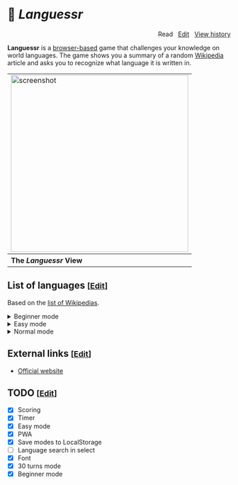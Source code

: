 # 📖 *Languessr*

<p align="right">
  Read&nbsp;&nbsp;
  <a href="https://github.com/xiupos/languessr/edit/main/README.md">Edit</a>&nbsp;&nbsp;
  <a href="https://github.com/xiupos/languessr/commits/main/README.md">View history</a>
</p>

**Languessr** is a [browser-based](https://en.wikipedia.org/wiki/Browser_game) game that challenges your knowledge on world languages. The game shows you a summary of a random [Wikipedia](https://en.wikipedia.org/wiki/Wikipedia) article and asks you to recognize what language it is written in.

<div align="right">
  <table>
    <tbody>
      <tr>
        <td>
          <img width="400" src="https://github.com/xiupos/languessr/assets/26175482/b6619851-5849-4a68-a53d-aaeb40e3efba" alt="screenshot">
        </td>
      </tr>
      <tr>
        <th align="left">The <i>Languessr</i> View</th>
      </tr>
    </tbody>
  </table>
</div>

## List of languages <small>[<a href="https://github.com/xiupos/languessr/edit/main/README.md">Edit</a>]</small>

Based on the [list of Wikipedias](https://meta.wikimedia.org/wiki/List_of_Wikipedias).

<details>
<summary>Beginner mode</summary>

| Code | Name (en) | Name (local) |
| --- | --- | --- |
| [ar](https://ar.wikipedia.org/wiki/العربية) | Arabic | العربية |
| [bn](https://bn.wikipedia.org/wiki/বাংলা) | Bangla | বাংলা |
| [ca](https://ca.wikipedia.org/wiki/català) | Catalan | català |
| [cs](https://cs.wikipedia.org/wiki/čeština) | Czech | čeština |
| [de](https://de.wikipedia.org/wiki/Deutsch) | German | Deutsch |
| [el](https://el.wikipedia.org/wiki/Ελληνικά) | Greek | Ελληνικά |
| [en](https://en.wikipedia.org/wiki/English) | English | English |
| [es](https://es.wikipedia.org/wiki/español) | Spanish | español |
| [fa](https://fa.wikipedia.org/wiki/فارسی) | Persian | فارسی |
| [fi](https://fi.wikipedia.org/wiki/suomi) | Finnish | suomi |
| [fr](https://fr.wikipedia.org/wiki/français) | French | français |
| [he](https://he.wikipedia.org/wiki/עברית) | Hebrew | עברית |
| [hi](https://hi.wikipedia.org/wiki/हिन्दी) | Hindi | हिन्दी |
| [hu](https://hu.wikipedia.org/wiki/magyar) | Hungarian | magyar |
| [id](https://id.wikipedia.org/wiki/Bahasa_Indonesia) | Indonesian | Bahasa Indonesia |
| [it](https://it.wikipedia.org/wiki/italiano) | Italian | italiano |
| [ja](https://ja.wikipedia.org/wiki/日本語) | Japanese | 日本語 |
| [ko](https://ko.wikipedia.org/wiki/한국어) | Korean | 한국어 |
| [nl](https://nl.wikipedia.org/wiki/Nederlands) | Dutch | Nederlands |
| [no](https://no.wikipedia.org/wiki/norsk) | Norwegian | norsk |
| [pl](https://pl.wikipedia.org/wiki/polski) | Polish | polski |
| [pt](https://pt.wikipedia.org/wiki/português) | Portuguese | português |
| [ru](https://ru.wikipedia.org/wiki/русский) | Russian | русский |
| [simple](https://simple.wikipedia.org/wiki/Simple_English) | Simple English | Simple English |
| [sv](https://sv.wikipedia.org/wiki/svenska) | Swedish | svenska |
| [th](https://th.wikipedia.org/wiki/ไทย) | Thai | ไทย |
| [tr](https://tr.wikipedia.org/wiki/Türkçe) | Turkish | Türkçe |
| [uk](https://uk.wikipedia.org/wiki/українська) | Ukrainian | українська |
| [vi](https://vi.wikipedia.org/wiki/Tiếng_Việt) | Vietnamese | Tiếng Việt |
| [zh](https://zh.wikipedia.org/wiki/中文) | Chinese | 中文 |
</details>

<details>
<summary>Easy mode</summary>

| Code | Name (en) | Name (local) |
| --- | --- | --- |
| [af](https://af.wikipedia.org/wiki/Afrikaans) | Afrikaans | Afrikaans |
| [als](https://als.wikipedia.org/wiki/Alemannisch) | Alemannic | Alemannisch |
| [ar](https://ar.wikipedia.org/wiki/العربية) | Arabic | العربية |
| [arz](https://arz.wikipedia.org/wiki/مصرى) | Egyptian Arabic | مصرى |
| [as](https://as.wikipedia.org/wiki/অসমীয়া) | Assamese | অসমীয়া |
| [ast](https://ast.wikipedia.org/wiki/asturianu) | Asturian | asturianu |
| [az](https://az.wikipedia.org/wiki/azərbaycanca) | Azerbaijani | azərbaycanca |
| [azb](https://azb.wikipedia.org/wiki/تۆرکجه) | South Azerbaijani | تۆرکجه |
| [ba](https://ba.wikipedia.org/wiki/башҡортса) | Bashkir | башҡортса |
| [be](https://be.wikipedia.org/wiki/беларуская) | Belarusian | беларуская |
| [be-tarask](https://be-tarask.wikipedia.org/wiki/беларуская_(тарашкевіца)) | Belarusian (Taraškievica orthography) | беларуская (тарашкевіца) |
| [bg](https://bg.wikipedia.org/wiki/български) | Bulgarian | български |
| [bn](https://bn.wikipedia.org/wiki/বাংলা) | Bangla | বাংলা |
| [br](https://br.wikipedia.org/wiki/brezhoneg) | Breton | brezhoneg |
| [bs](https://bs.wikipedia.org/wiki/bosanski) | Bosnian | bosanski |
| [ca](https://ca.wikipedia.org/wiki/català) | Catalan | català |
| [ceb](https://ceb.wikipedia.org/wiki/Cebuano) | Cebuano | Cebuano |
| [ckb](https://ckb.wikipedia.org/wiki/کوردی) | Central Kurdish | کوردی |
| [cs](https://cs.wikipedia.org/wiki/čeština) | Czech | čeština |
| [cy](https://cy.wikipedia.org/wiki/Cymraeg) | Welsh | Cymraeg |
| [da](https://da.wikipedia.org/wiki/dansk) | Danish | dansk |
| [de](https://de.wikipedia.org/wiki/Deutsch) | German | Deutsch |
| [el](https://el.wikipedia.org/wiki/Ελληνικά) | Greek | Ελληνικά |
| [en](https://en.wikipedia.org/wiki/English) | English | English |
| [eo](https://eo.wikipedia.org/wiki/Esperanto) | Esperanto | Esperanto |
| [es](https://es.wikipedia.org/wiki/español) | Spanish | español |
| [et](https://et.wikipedia.org/wiki/eesti) | Estonian | eesti |
| [eu](https://eu.wikipedia.org/wiki/euskara) | Basque | euskara |
| [fa](https://fa.wikipedia.org/wiki/فارسی) | Persian | فارسی |
| [fi](https://fi.wikipedia.org/wiki/suomi) | Finnish | suomi |
| [fr](https://fr.wikipedia.org/wiki/français) | French | français |
| [fy](https://fy.wikipedia.org/wiki/Frysk) | Western Frisian | Frysk |
| [ga](https://ga.wikipedia.org/wiki/Gaeilge) | Irish | Gaeilge |
| [gl](https://gl.wikipedia.org/wiki/galego) | Galician | galego |
| [ha](https://ha.wikipedia.org/wiki/Hausa) | Hausa | Hausa |
| [he](https://he.wikipedia.org/wiki/עברית) | Hebrew | עברית |
| [hi](https://hi.wikipedia.org/wiki/हिन्दी) | Hindi | हिन्दी |
| [hr](https://hr.wikipedia.org/wiki/hrvatski) | Croatian | hrvatski |
| [hu](https://hu.wikipedia.org/wiki/magyar) | Hungarian | magyar |
| [hy](https://hy.wikipedia.org/wiki/հայերեն) | Armenian | հայերեն |
| [id](https://id.wikipedia.org/wiki/Bahasa_Indonesia) | Indonesian | Bahasa Indonesia |
| [is](https://is.wikipedia.org/wiki/íslenska) | Icelandic | íslenska |
| [it](https://it.wikipedia.org/wiki/italiano) | Italian | italiano |
| [ja](https://ja.wikipedia.org/wiki/日本語) | Japanese | 日本語 |
| [jv](https://jv.wikipedia.org/wiki/Jawa) | Javanese | Jawa |
| [ka](https://ka.wikipedia.org/wiki/ქართული) | Georgian | ქართული |
| [kk](https://kk.wikipedia.org/wiki/қазақша) | Kazakh | қазақша |
| [kn](https://kn.wikipedia.org/wiki/ಕನ್ನಡ) | Kannada | ಕನ್ನಡ |
| [ko](https://ko.wikipedia.org/wiki/한국어) | Korean | 한국어 |
| [ku](https://ku.wikipedia.org/wiki/kurdî) | Kurdish | kurdî |
| [ky](https://ky.wikipedia.org/wiki/кыргызча) | Kyrgyz | кыргызча |
| [la](https://la.wikipedia.org/wiki/Latina) | Latin | Latina |
| [lb](https://lb.wikipedia.org/wiki/Lëtzebuergesch) | Luxembourgish | Lëtzebuergesch |
| [lt](https://lt.wikipedia.org/wiki/lietuvių) | Lithuanian | lietuvių |
| [lv](https://lv.wikipedia.org/wiki/latviešu) | Latvian | latviešu |
| [min](https://min.wikipedia.org/wiki/Minangkabau) | Minangkabau | Minangkabau |
| [mk](https://mk.wikipedia.org/wiki/македонски) | Macedonian | македонски |
| [ml](https://ml.wikipedia.org/wiki/മലയാളം) | Malayalam | മലയാളം |
| [mn](https://mn.wikipedia.org/wiki/монгол) | Mongolian | монгол |
| [mr](https://mr.wikipedia.org/wiki/मराठी) | Marathi | मराठी |
| [ms](https://ms.wikipedia.org/wiki/Bahasa_Melayu) | Malay | Bahasa Melayu |
| [my](https://my.wikipedia.org/wiki/မြန်မာဘာသာ) | Burmese | မြန်မာဘာသာ |
| [ne](https://ne.wikipedia.org/wiki/नेपाली) | Nepali | नेपाली |
| [nl](https://nl.wikipedia.org/wiki/Nederlands) | Dutch | Nederlands |
| [nn](https://nn.wikipedia.org/wiki/norsk_nynorsk) | Norwegian Nynorsk | norsk nynorsk |
| [no](https://no.wikipedia.org/wiki/norsk) | Norwegian | norsk |
| [oc](https://oc.wikipedia.org/wiki/occitan) | Occitan | occitan |
| [pa](https://pa.wikipedia.org/wiki/ਪੰਜਾਬੀ) | Punjabi | ਪੰਜਾਬੀ |
| [pl](https://pl.wikipedia.org/wiki/polski) | Polish | polski |
| [pt](https://pt.wikipedia.org/wiki/português) | Portuguese | português |
| [ro](https://ro.wikipedia.org/wiki/română) | Romanian | română |
| [ru](https://ru.wikipedia.org/wiki/русский) | Russian | русский |
| [sa](https://sa.wikipedia.org/wiki/संस्कृतम्) | Sanskrit | संस्कृतम् |
| [sco](https://sco.wikipedia.org/wiki/Scots) | Scots | Scots |
| [sh](https://sh.wikipedia.org/wiki/srpskohrvatski) | Serbo-Croatian | srpskohrvatski / српскохрватски |
| [si](https://si.wikipedia.org/wiki/සිංහල) | Sinhala | සිංහල |
| [simple](https://simple.wikipedia.org/wiki/Simple_English) | Simple English | Simple English |
| [sk](https://sk.wikipedia.org/wiki/slovenčina) | Slovak | slovenčina |
| [sl](https://sl.wikipedia.org/wiki/slovenščina) | Slovenian | slovenščina |
| [so](https://so.wikipedia.org/wiki/Soomaaliga) | Somali | Soomaaliga |
| [sq](https://sq.wikipedia.org/wiki/shqip) | Albanian | shqip |
| [sr](https://sr.wikipedia.org/wiki/српски) | Serbian | српски / srpski |
| [sv](https://sv.wikipedia.org/wiki/svenska) | Swedish | svenska |
| [sw](https://sw.wikipedia.org/wiki/Kiswahili) | Swahili | Kiswahili |
| [ta](https://ta.wikipedia.org/wiki/தமிழ்) | Tamil | தமிழ் |
| [te](https://te.wikipedia.org/wiki/తెలుగు) | Telugu | తెలుగు |
| [tg](https://tg.wikipedia.org/wiki/тоҷикӣ) | Tajik | тоҷикӣ |
| [th](https://th.wikipedia.org/wiki/ไทย) | Thai | ไทย |
| [tl](https://tl.wikipedia.org/wiki/Tagalog) | Tagalog | Tagalog |
| [tr](https://tr.wikipedia.org/wiki/Türkçe) | Turkish | Türkçe |
| [tt](https://tt.wikipedia.org/wiki/татарча) | Tatar | татарча / tatarça |
| [uk](https://uk.wikipedia.org/wiki/українська) | Ukrainian | українська |
| [ur](https://ur.wikipedia.org/wiki/اردو) | Urdu | اردو |
| [uz](https://uz.wikipedia.org/wiki/oʻzbekcha) | Uzbek | oʻzbekcha / ўзбекча |
| [vi](https://vi.wikipedia.org/wiki/Tiếng_Việt) | Vietnamese | Tiếng Việt |
| [war](https://war.wikipedia.org/wiki/Winaray) | Waray | Winaray |
| [yo](https://yo.wikipedia.org/wiki/Yorùbá) | Yoruba | Yorùbá |
| [zh](https://zh.wikipedia.org/wiki/中文) | Chinese | 中文 |
| [zh-min-nan](https://zh-min-nan.wikipedia.org/wiki/Bân-lâm-gú) | Min Nan Chinese | Bân-lâm-gú |
| [zh-yue](https://zh-yue.wikipedia.org/wiki/粵語) | Cantonese | 粵語 |
</details>

<details>
<summary>Normal mode</summary>

| Code | Name (en) | Name (local) |
| --- | --- | --- |
| [ab](https://ab.wikipedia.org/wiki/аԥсшәа) | Abkhazian | аԥсшәа |
| [ace](https://ace.wikipedia.org/wiki/Acèh) | Achinese | Acèh |
| [ady](https://ady.wikipedia.org/wiki/адыгабзэ) | Adyghe | адыгабзэ |
| [af](https://af.wikipedia.org/wiki/Afrikaans) | Afrikaans | Afrikaans |
| [als](https://als.wikipedia.org/wiki/Alemannisch) | Alemannic | Alemannisch |
| [alt](https://alt.wikipedia.org/wiki/алтай_тил) | Southern Altai | алтай тил |
| [am](https://am.wikipedia.org/wiki/አማርኛ) | Amharic | አማርኛ |
| [ami](https://ami.wikipedia.org/wiki/Pangcah) | Amis | Pangcah |
| [an](https://an.wikipedia.org/wiki/aragonés) | Aragonese | aragonés |
| [ang](https://ang.wikipedia.org/wiki/Ænglisc) | Old English | Ænglisc |
| [anp](https://anp.wikipedia.org/wiki/अंगिका) | Angika | अंगिका |
| [ar](https://ar.wikipedia.org/wiki/العربية) | Arabic | العربية |
| [arc](https://arc.wikipedia.org/wiki/ܐܪܡܝܐ) | Aramaic | ܐܪܡܝܐ |
| [ary](https://ary.wikipedia.org/wiki/الدارجة) | Moroccan Arabic | الدارجة |
| [arz](https://arz.wikipedia.org/wiki/مصرى) | Egyptian Arabic | مصرى |
| [as](https://as.wikipedia.org/wiki/অসমীয়া) | Assamese | অসমীয়া |
| [ast](https://ast.wikipedia.org/wiki/asturianu) | Asturian | asturianu |
| [atj](https://atj.wikipedia.org/wiki/Atikamekw) | Atikamekw | Atikamekw |
| [av](https://av.wikipedia.org/wiki/авар) | Avaric | авар |
| [avk](https://avk.wikipedia.org/wiki/Kotava) | Kotava | Kotava |
| [awa](https://awa.wikipedia.org/wiki/अवधी) | Awadhi | अवधी |
| [ay](https://ay.wikipedia.org/wiki/Aymar_aru) | Aymara | Aymar aru |
| [az](https://az.wikipedia.org/wiki/azərbaycanca) | Azerbaijani | azərbaycanca |
| [azb](https://azb.wikipedia.org/wiki/تۆرکجه) | South Azerbaijani | تۆرکجه |
| [ba](https://ba.wikipedia.org/wiki/башҡортса) | Bashkir | башҡортса |
| [ban](https://ban.wikipedia.org/wiki/Basa_Bali) | Balinese | Basa Bali |
| [bar](https://bar.wikipedia.org/wiki/Boarisch) | Bavarian | Boarisch |
| [bat-smg](https://bat-smg.wikipedia.org/wiki/žemaitėška) | Samogitian | žemaitėška |
| [bbc](https://bbc.wikipedia.org/wiki/Batak_Toba) | Batak Toba | Batak Toba |
| [bcl](https://bcl.wikipedia.org/wiki/Bikol_Central) | Central Bikol | Bikol Central |
| [be](https://be.wikipedia.org/wiki/беларуская) | Belarusian | беларуская |
| [be-tarask](https://be-tarask.wikipedia.org/wiki/беларуская_(тарашкевіца)) | Belarusian (Taraškievica orthography) | беларуская (тарашкевіца) |
| [bg](https://bg.wikipedia.org/wiki/български) | Bulgarian | български |
| [bh](https://bh.wikipedia.org/wiki/भोजपुरी) | Bhojpuri | भोजपुरी |
| [bi](https://bi.wikipedia.org/wiki/Bislama) | Bislama | Bislama |
| [bjn](https://bjn.wikipedia.org/wiki/Banjar) | Banjar | Banjar |
| [blk](https://blk.wikipedia.org/wiki/ပအိုဝ်ႏဘာႏသာႏ) | Pa'O | ပအိုဝ်ႏဘာႏသာႏ |
| [bm](https://bm.wikipedia.org/wiki/bamanankan) | Bambara | bamanankan |
| [bn](https://bn.wikipedia.org/wiki/বাংলা) | Bangla | বাংলা |
| [bo](https://bo.wikipedia.org/wiki/བོད་ཡིག) | Tibetan | བོད་ཡིག |
| [bpy](https://bpy.wikipedia.org/wiki/বিষ্ণুপ্রিয়া_মণিপুরী) | Bishnupriya | বিষ্ণুপ্রিয়া মণিপুরী |
| [br](https://br.wikipedia.org/wiki/brezhoneg) | Breton | brezhoneg |
| [bs](https://bs.wikipedia.org/wiki/bosanski) | Bosnian | bosanski |
| [bug](https://bug.wikipedia.org/wiki/Basa_Ugi) | Buginese | Basa Ugi |
| [bxr](https://bxr.wikipedia.org/wiki/буряад) | Russia Buriat | буряад |
| [ca](https://ca.wikipedia.org/wiki/català) | Catalan | català |
| [cbk-zam](https://cbk-zam.wikipedia.org/wiki/Chavacano_de_Zamboanga) | Chavacano | Chavacano de Zamboanga |
| [cdo](https://cdo.wikipedia.org/wiki/閩東語) | Min Dong Chinese | 閩東語 / Mìng-dĕ̤ng-ngṳ̄ |
| [ce](https://ce.wikipedia.org/wiki/нохчийн) | Chechen | нохчийн |
| [ceb](https://ceb.wikipedia.org/wiki/Cebuano) | Cebuano | Cebuano |
| [ch](https://ch.wikipedia.org/wiki/Chamoru) | Chamorro | Chamoru |
| [chr](https://chr.wikipedia.org/wiki/ᏣᎳᎩ) | Cherokee | ᏣᎳᎩ |
| [chy](https://chy.wikipedia.org/wiki/Tsetsêhestâhese) | Cheyenne | Tsetsêhestâhese |
| [ckb](https://ckb.wikipedia.org/wiki/کوردی) | Central Kurdish | کوردی |
| [co](https://co.wikipedia.org/wiki/corsu) | Corsican | corsu |
| [cr](https://cr.wikipedia.org/wiki/Nēhiyawēwin) | Cree | Nēhiyawēwin / ᓀᐦᐃᔭᐍᐏᐣ |
| [crh](https://crh.wikipedia.org/wiki/qırımtatarca) | Crimean Tatar | qırımtatarca |
| [cs](https://cs.wikipedia.org/wiki/čeština) | Czech | čeština |
| [csb](https://csb.wikipedia.org/wiki/kaszëbsczi) | Kashubian | kaszëbsczi |
| [cu](https://cu.wikipedia.org/wiki/словѣньскъ) | Church Slavic | словѣньскъ / ⰔⰎⰑⰂⰡⰐⰠⰔⰍⰟ |
| [cv](https://cv.wikipedia.org/wiki/чӑвашла) | Chuvash | чӑвашла |
| [cy](https://cy.wikipedia.org/wiki/Cymraeg) | Welsh | Cymraeg |
| [da](https://da.wikipedia.org/wiki/dansk) | Danish | dansk |
| [dag](https://dag.wikipedia.org/wiki/dagbanli) | Dagbani | dagbanli |
| [de](https://de.wikipedia.org/wiki/Deutsch) | German | Deutsch |
| [dga](https://dga.wikipedia.org/wiki/Dagaare) | Dagaare | Dagaare |
| [din](https://din.wikipedia.org/wiki/Thuɔŋjäŋ) | Dinka | Thuɔŋjäŋ |
| [diq](https://diq.wikipedia.org/wiki/Zazaki) | Zazaki | Zazaki |
| [dsb](https://dsb.wikipedia.org/wiki/dolnoserbski) | Lower Sorbian | dolnoserbski |
| [dty](https://dty.wikipedia.org/wiki/डोटेली) | Doteli | डोटेली |
| [dv](https://dv.wikipedia.org/wiki/ދިވެހިބަސް) | Divehi | ދިވެހިބަސް |
| [dz](https://dz.wikipedia.org/wiki/ཇོང་ཁ) | Dzongkha | ཇོང་ཁ |
| [ee](https://ee.wikipedia.org/wiki/eʋegbe) | Ewe | eʋegbe |
| [el](https://el.wikipedia.org/wiki/Ελληνικά) | Greek | Ελληνικά |
| [eml](https://eml.wikipedia.org/wiki/emiliàn_e_rumagnòl) | Emiliano-Romagnolo | emiliàn e rumagnòl |
| [en](https://en.wikipedia.org/wiki/English) | English | English |
| [eo](https://eo.wikipedia.org/wiki/Esperanto) | Esperanto | Esperanto |
| [es](https://es.wikipedia.org/wiki/español) | Spanish | español |
| [et](https://et.wikipedia.org/wiki/eesti) | Estonian | eesti |
| [eu](https://eu.wikipedia.org/wiki/euskara) | Basque | euskara |
| [ext](https://ext.wikipedia.org/wiki/estremeñu) | Extremaduran | estremeñu |
| [fa](https://fa.wikipedia.org/wiki/فارسی) | Persian | فارسی |
| [fat](https://fat.wikipedia.org/wiki/mfantse) | Fanti | mfantse |
| [ff](https://ff.wikipedia.org/wiki/Fulfulde) | Fula | Fulfulde |
| [fi](https://fi.wikipedia.org/wiki/suomi) | Finnish | suomi |
| [fiu-vro](https://fiu-vro.wikipedia.org/wiki/võro) | Võro | võro |
| [fj](https://fj.wikipedia.org/wiki/Na_Vosa_Vakaviti) | Fijian | Na Vosa Vakaviti |
| [fo](https://fo.wikipedia.org/wiki/føroyskt) | Faroese | føroyskt |
| [fon](https://fon.wikipedia.org/wiki/fɔ̀ngbè) | Fon | fɔ̀ngbè |
| [fr](https://fr.wikipedia.org/wiki/français) | French | français |
| [frp](https://frp.wikipedia.org/wiki/arpetan) | Arpitan | arpetan |
| [frr](https://frr.wikipedia.org/wiki/Nordfriisk) | Northern Frisian | Nordfriisk |
| [fur](https://fur.wikipedia.org/wiki/furlan) | Friulian | furlan |
| [fy](https://fy.wikipedia.org/wiki/Frysk) | Western Frisian | Frysk |
| [ga](https://ga.wikipedia.org/wiki/Gaeilge) | Irish | Gaeilge |
| [gag](https://gag.wikipedia.org/wiki/Gagauz) | Gagauz | Gagauz |
| [gan](https://gan.wikipedia.org/wiki/贛語) | Gan Chinese | 贛語 |
| [gcr](https://gcr.wikipedia.org/wiki/kriyòl_gwiyannen) | Guianan Creole | kriyòl gwiyannen |
| [gd](https://gd.wikipedia.org/wiki/Gàidhlig) | Scottish Gaelic | Gàidhlig |
| [gl](https://gl.wikipedia.org/wiki/galego) | Galician | galego |
| [glk](https://glk.wikipedia.org/wiki/گیلکی) | Gilaki | گیلکی |
| [gn](https://gn.wikipedia.org/wiki/Avañe'ẽ) | Guarani | Avañe'ẽ |
| [gom](https://gom.wikipedia.org/wiki/गोंयची_कोंकणी) | Goan Konkani | गोंयची कोंकणी / Gõychi Konknni |
| [gor](https://gor.wikipedia.org/wiki/Bahasa_Hulontalo) | Gorontalo | Bahasa Hulontalo |
| [got](https://got.wikipedia.org/wiki/𐌲𐌿𐍄𐌹𐍃𐌺) | Gothic | 𐌲𐌿𐍄𐌹𐍃𐌺 |
| [gpe](https://gpe.wikipedia.org/wiki/Ghanaian_Pidgin) | Ghanaian Pidgin | Ghanaian Pidgin |
| [gu](https://gu.wikipedia.org/wiki/ગુજરાતી) | Gujarati | ગુજરાતી |
| [guc](https://guc.wikipedia.org/wiki/wayuunaiki) | Wayuu | wayuunaiki |
| [gur](https://gur.wikipedia.org/wiki/farefare) | Frafra | farefare |
| [guw](https://guw.wikipedia.org/wiki/gungbe) | Gun | gungbe |
| [gv](https://gv.wikipedia.org/wiki/Gaelg) | Manx | Gaelg |
| [ha](https://ha.wikipedia.org/wiki/Hausa) | Hausa | Hausa |
| [hak](https://hak.wikipedia.org/wiki/客家語/Hak-kâ-ngî) | Hakka Chinese | 客家語/Hak-kâ-ngî |
| [haw](https://haw.wikipedia.org/wiki/Hawaiʻi) | Hawaiian | Hawaiʻi |
| [he](https://he.wikipedia.org/wiki/עברית) | Hebrew | עברית |
| [hi](https://hi.wikipedia.org/wiki/हिन्दी) | Hindi | हिन्दी |
| [hif](https://hif.wikipedia.org/wiki/Fiji_Hindi) | Fiji Hindi | Fiji Hindi |
| [hr](https://hr.wikipedia.org/wiki/hrvatski) | Croatian | hrvatski |
| [hsb](https://hsb.wikipedia.org/wiki/hornjoserbsce) | Upper Sorbian | hornjoserbsce |
| [ht](https://ht.wikipedia.org/wiki/Kreyòl_ayisyen) | Haitian Creole | Kreyòl ayisyen |
| [hu](https://hu.wikipedia.org/wiki/magyar) | Hungarian | magyar |
| [hy](https://hy.wikipedia.org/wiki/հայերեն) | Armenian | հայերեն |
| [hyw](https://hyw.wikipedia.org/wiki/Արեւմտահայերէն) | Western Armenian | Արեւմտահայերէն |
| [ia](https://ia.wikipedia.org/wiki/interlingua) | Interlingua | interlingua |
| [id](https://id.wikipedia.org/wiki/Bahasa_Indonesia) | Indonesian | Bahasa Indonesia |
| [ie](https://ie.wikipedia.org/wiki/Interlingue) | Interlingue | Interlingue |
| [ig](https://ig.wikipedia.org/wiki/Igbo) | Igbo | Igbo |
| [ik](https://ik.wikipedia.org/wiki/Iñupiatun) | Inupiaq | Iñupiatun |
| [ilo](https://ilo.wikipedia.org/wiki/Ilokano) | Iloko | Ilokano |
| [inh](https://inh.wikipedia.org/wiki/гӀалгӀай) | Ingush | гӀалгӀай |
| [io](https://io.wikipedia.org/wiki/Ido) | Ido | Ido |
| [is](https://is.wikipedia.org/wiki/íslenska) | Icelandic | íslenska |
| [it](https://it.wikipedia.org/wiki/italiano) | Italian | italiano |
| [iu](https://iu.wikipedia.org/wiki/ᐃᓄᒃᑎᑐᑦ) | Inuktitut | ᐃᓄᒃᑎᑐᑦ / inuktitut |
| [ja](https://ja.wikipedia.org/wiki/日本語) | Japanese | 日本語 |
| [jam](https://jam.wikipedia.org/wiki/Patois) | Jamaican Creole English | Patois |
| [jbo](https://jbo.wikipedia.org/wiki/la_.lojban.) | Lojban | la .lojban. |
| [jv](https://jv.wikipedia.org/wiki/Jawa) | Javanese | Jawa |
| [ka](https://ka.wikipedia.org/wiki/ქართული) | Georgian | ქართული |
| [kaa](https://kaa.wikipedia.org/wiki/Qaraqalpaqsha) | Kara-Kalpak | Qaraqalpaqsha |
| [kab](https://kab.wikipedia.org/wiki/Taqbaylit) | Kabyle | Taqbaylit |
| [kbd](https://kbd.wikipedia.org/wiki/адыгэбзэ) | Kabardian | адыгэбзэ |
| [kbp](https://kbp.wikipedia.org/wiki/Kabɩyɛ) | Kabiye | Kabɩyɛ |
| [kcg](https://kcg.wikipedia.org/wiki/Tyap) | Tyap | Tyap |
| [kg](https://kg.wikipedia.org/wiki/Kongo) | Kongo | Kongo |
| [ki](https://ki.wikipedia.org/wiki/Gĩkũyũ) | Kikuyu | Gĩkũyũ |
| [kk](https://kk.wikipedia.org/wiki/қазақша) | Kazakh | қазақша |
| [kl](https://kl.wikipedia.org/wiki/kalaallisut) | Kalaallisut | kalaallisut |
| [km](https://km.wikipedia.org/wiki/ភាសាខ្មែរ) | Khmer | ភាសាខ្មែរ |
| [kn](https://kn.wikipedia.org/wiki/ಕನ್ನಡ) | Kannada | ಕನ್ನಡ |
| [ko](https://ko.wikipedia.org/wiki/한국어) | Korean | 한국어 |
| [koi](https://koi.wikipedia.org/wiki/перем_коми) | Komi-Permyak | перем коми |
| [krc](https://krc.wikipedia.org/wiki/къарачай-малкъар) | Karachay-Balkar | къарачай-малкъар |
| [ks](https://ks.wikipedia.org/wiki/कॉशुर) | Kashmiri | कॉशुर / کٲشُر |
| [ksh](https://ksh.wikipedia.org/wiki/Ripoarisch) | Colognian | Ripoarisch |
| [ku](https://ku.wikipedia.org/wiki/kurdî) | Kurdish | kurdî |
| [kv](https://kv.wikipedia.org/wiki/коми) | Komi | коми |
| [kw](https://kw.wikipedia.org/wiki/kernowek) | Cornish | kernowek |
| [ky](https://ky.wikipedia.org/wiki/кыргызча) | Kyrgyz | кыргызча |
| [la](https://la.wikipedia.org/wiki/Latina) | Latin | Latina |
| [lad](https://lad.wikipedia.org/wiki/Ladino) | Ladino | Ladino |
| [lb](https://lb.wikipedia.org/wiki/Lëtzebuergesch) | Luxembourgish | Lëtzebuergesch |
| [lbe](https://lbe.wikipedia.org/wiki/лакку) | Lak | лакку |
| [lez](https://lez.wikipedia.org/wiki/лезги) | Lezghian | лезги |
| [lfn](https://lfn.wikipedia.org/wiki/Lingua_Franca_Nova) | Lingua Franca Nova | Lingua Franca Nova |
| [lg](https://lg.wikipedia.org/wiki/Luganda) | Ganda | Luganda |
| [li](https://li.wikipedia.org/wiki/Limburgs) | Limburgish | Limburgs |
| [lij](https://lij.wikipedia.org/wiki/Ligure) | Ligurian | Ligure |
| [lld](https://lld.wikipedia.org/wiki/Ladin) | Ladin | Ladin |
| [lmo](https://lmo.wikipedia.org/wiki/lombard) | Lombard | lombard |
| [ln](https://ln.wikipedia.org/wiki/lingála) | Lingala | lingála |
| [lo](https://lo.wikipedia.org/wiki/ລາວ) | Lao | ລາວ |
| [lt](https://lt.wikipedia.org/wiki/lietuvių) | Lithuanian | lietuvių |
| [ltg](https://ltg.wikipedia.org/wiki/latgaļu) | Latgalian | latgaļu |
| [lv](https://lv.wikipedia.org/wiki/latviešu) | Latvian | latviešu |
| [mad](https://mad.wikipedia.org/wiki/Madhurâ) | Madurese | Madhurâ |
| [mai](https://mai.wikipedia.org/wiki/मैथिली) | Maithili | मैथिली |
| [map-bms](https://map-bms.wikipedia.org/wiki/Basa_Banyumasan) | Basa Banyumasan | Basa Banyumasan |
| [mdf](https://mdf.wikipedia.org/wiki/мокшень) | Moksha | мокшень |
| [mg](https://mg.wikipedia.org/wiki/Malagasy) | Malagasy | Malagasy |
| [mhr](https://mhr.wikipedia.org/wiki/олык_марий) | Eastern Mari | олык марий |
| [mi](https://mi.wikipedia.org/wiki/Māori) | Māori | Māori |
| [min](https://min.wikipedia.org/wiki/Minangkabau) | Minangkabau | Minangkabau |
| [mk](https://mk.wikipedia.org/wiki/македонски) | Macedonian | македонски |
| [ml](https://ml.wikipedia.org/wiki/മലയാളം) | Malayalam | മലയാളം |
| [mn](https://mn.wikipedia.org/wiki/монгол) | Mongolian | монгол |
| [mni](https://mni.wikipedia.org/wiki/ꯃꯤꯇꯩ_ꯂꯣꯟ) | Manipuri | ꯃꯤꯇꯩ ꯂꯣꯟ |
| [mnw](https://mnw.wikipedia.org/wiki/ဘာသာ_မန်) | Mon | ဘာသာ မန် |
| [mr](https://mr.wikipedia.org/wiki/मराठी) | Marathi | मराठी |
| [mrj](https://mrj.wikipedia.org/wiki/кырык_мары) | Western Mari | кырык мары |
| [ms](https://ms.wikipedia.org/wiki/Bahasa_Melayu) | Malay | Bahasa Melayu |
| [mt](https://mt.wikipedia.org/wiki/Malti) | Maltese | Malti |
| [mwl](https://mwl.wikipedia.org/wiki/Mirandés) | Mirandese | Mirandés |
| [my](https://my.wikipedia.org/wiki/မြန်မာဘာသာ) | Burmese | မြန်မာဘာသာ |
| [myv](https://myv.wikipedia.org/wiki/эрзянь) | Erzya | эрзянь |
| [mzn](https://mzn.wikipedia.org/wiki/مازِرونی) | Mazanderani | مازِرونی |
| [nah](https://nah.wikipedia.org/wiki/Nāhuatl) | Nāhuatl | Nāhuatl |
| [nap](https://nap.wikipedia.org/wiki/Napulitano) | Neapolitan | Napulitano |
| [nds](https://nds.wikipedia.org/wiki/Plattdüütsch) | Low German | Plattdüütsch |
| [nds-nl](https://nds-nl.wikipedia.org/wiki/Nedersaksies) | Low Saxon | Nedersaksies |
| [ne](https://ne.wikipedia.org/wiki/नेपाली) | Nepali | नेपाली |
| [new](https://new.wikipedia.org/wiki/नेपाल_भाषा) | Newari | नेपाल भाषा |
| [nia](https://nia.wikipedia.org/wiki/Li_Niha) | Nias | Li Niha |
| [nl](https://nl.wikipedia.org/wiki/Nederlands) | Dutch | Nederlands |
| [nn](https://nn.wikipedia.org/wiki/norsk_nynorsk) | Norwegian Nynorsk | norsk nynorsk |
| [no](https://no.wikipedia.org/wiki/norsk) | Norwegian | norsk |
| [nov](https://nov.wikipedia.org/wiki/Novial) | Novial | Novial |
| [nqo](https://nqo.wikipedia.org/wiki/ߒߞߏ) | N’Ko | ߒߞߏ |
| [nrm](https://nrm.wikipedia.org/wiki/Nouormand) | Norman | Nouormand |
| [nso](https://nso.wikipedia.org/wiki/Sesotho_sa_Leboa) | Northern Sotho | Sesotho sa Leboa |
| [nv](https://nv.wikipedia.org/wiki/Diné_bizaad) | Navajo | Diné bizaad |
| [ny](https://ny.wikipedia.org/wiki/Chi-Chewa) | Nyanja | Chi-Chewa |
| [oc](https://oc.wikipedia.org/wiki/occitan) | Occitan | occitan |
| [olo](https://olo.wikipedia.org/wiki/livvinkarjala) | Livvi-Karelian | livvinkarjala |
| [om](https://om.wikipedia.org/wiki/Oromoo) | Oromo | Oromoo |
| [or](https://or.wikipedia.org/wiki/ଓଡ଼ିଆ) | Odia | ଓଡ଼ିଆ |
| [os](https://os.wikipedia.org/wiki/ирон) | Ossetic | ирон |
| [pa](https://pa.wikipedia.org/wiki/ਪੰਜਾਬੀ) | Punjabi | ਪੰਜਾਬੀ |
| [pag](https://pag.wikipedia.org/wiki/Pangasinan) | Pangasinan | Pangasinan |
| [pam](https://pam.wikipedia.org/wiki/Kapampangan) | Pampanga | Kapampangan |
| [pap](https://pap.wikipedia.org/wiki/Papiamentu) | Papiamento | Papiamentu |
| [pcd](https://pcd.wikipedia.org/wiki/Picard) | Picard | Picard |
| [pcm](https://pcm.wikipedia.org/wiki/Naijá) | Nigerian Pidgin | Naijá |
| [pdc](https://pdc.wikipedia.org/wiki/Deitsch) | Pennsylvania German | Deitsch |
| [pfl](https://pfl.wikipedia.org/wiki/Pälzisch) | Palatine German | Pälzisch |
| [pi](https://pi.wikipedia.org/wiki/पालि) | Pali | पालि |
| [pih](https://pih.wikipedia.org/wiki/Norfuk) | Norfuk / Pitkern | Norfuk / Pitkern |
| [pl](https://pl.wikipedia.org/wiki/polski) | Polish | polski |
| [pms](https://pms.wikipedia.org/wiki/Piemontèis) | Piedmontese | Piemontèis |
| [pnb](https://pnb.wikipedia.org/wiki/پنجابی) | Western Punjabi | پنجابی |
| [pnt](https://pnt.wikipedia.org/wiki/Ποντιακά) | Pontic | Ποντιακά |
| [ps](https://ps.wikipedia.org/wiki/پښتو) | Pashto | پښتو |
| [pt](https://pt.wikipedia.org/wiki/português) | Portuguese | português |
| [pwn](https://pwn.wikipedia.org/wiki/pinayuanan) | Paiwan | pinayuanan |
| [qu](https://qu.wikipedia.org/wiki/Runa_Simi) | Quechua | Runa Simi |
| [rm](https://rm.wikipedia.org/wiki/rumantsch) | Romansh | rumantsch |
| [rmy](https://rmy.wikipedia.org/wiki/romani_čhib) | Vlax Romani | romani čhib |
| [rn](https://rn.wikipedia.org/wiki/ikirundi) | Rundi | ikirundi |
| [ro](https://ro.wikipedia.org/wiki/română) | Romanian | română |
| [roa-rup](https://roa-rup.wikipedia.org/wiki/armãneashti) | Aromanian | armãneashti |
| [roa-tara](https://roa-tara.wikipedia.org/wiki/tarandíne) | Tarantino | tarandíne |
| [ru](https://ru.wikipedia.org/wiki/русский) | Russian | русский |
| [rue](https://rue.wikipedia.org/wiki/русиньскый) | Rusyn | русиньскый |
| [rw](https://rw.wikipedia.org/wiki/Ikinyarwanda) | Kinyarwanda | Ikinyarwanda |
| [sa](https://sa.wikipedia.org/wiki/संस्कृतम्) | Sanskrit | संस्कृतम् |
| [sah](https://sah.wikipedia.org/wiki/саха_тыла) | Yakut | саха тыла |
| [sat](https://sat.wikipedia.org/wiki/ᱥᱟᱱᱛᱟᱲᱤ) | Santali | ᱥᱟᱱᱛᱟᱲᱤ |
| [sc](https://sc.wikipedia.org/wiki/sardu) | Sardinian | sardu |
| [scn](https://scn.wikipedia.org/wiki/sicilianu) | Sicilian | sicilianu |
| [sco](https://sco.wikipedia.org/wiki/Scots) | Scots | Scots |
| [sd](https://sd.wikipedia.org/wiki/سنڌي) | Sindhi | سنڌي |
| [se](https://se.wikipedia.org/wiki/davvisámegiella) | Northern Sami | davvisámegiella |
| [sg](https://sg.wikipedia.org/wiki/Sängö) | Sango | Sängö |
| [sh](https://sh.wikipedia.org/wiki/srpskohrvatski) | Serbo-Croatian | srpskohrvatski / српскохрватски |
| [shi](https://shi.wikipedia.org/wiki/Taclḥit) | Tachelhit | Taclḥit |
| [shn](https://shn.wikipedia.org/wiki/ၽႃႇသႃႇတႆး) | Shan | ၽႃႇသႃႇတႆး |
| [si](https://si.wikipedia.org/wiki/සිංහල) | Sinhala | සිංහල |
| [simple](https://simple.wikipedia.org/wiki/Simple_English) | Simple English | Simple English |
| [sk](https://sk.wikipedia.org/wiki/slovenčina) | Slovak | slovenčina |
| [skr](https://skr.wikipedia.org/wiki/سرائیکی) | Saraiki | سرائیکی |
| [sl](https://sl.wikipedia.org/wiki/slovenščina) | Slovenian | slovenščina |
| [sm](https://sm.wikipedia.org/wiki/Gagana_Samoa) | Samoan | Gagana Samoa |
| [smn](https://smn.wikipedia.org/wiki/anarâškielâ) | Inari Sami | anarâškielâ |
| [sn](https://sn.wikipedia.org/wiki/chiShona) | Shona | chiShona |
| [so](https://so.wikipedia.org/wiki/Soomaaliga) | Somali | Soomaaliga |
| [sq](https://sq.wikipedia.org/wiki/shqip) | Albanian | shqip |
| [sr](https://sr.wikipedia.org/wiki/српски) | Serbian | српски / srpski |
| [srn](https://srn.wikipedia.org/wiki/Sranantongo) | Sranan Tongo | Sranantongo |
| [ss](https://ss.wikipedia.org/wiki/SiSwati) | Swati | SiSwati |
| [st](https://st.wikipedia.org/wiki/Sesotho) | Southern Sotho | Sesotho |
| [stq](https://stq.wikipedia.org/wiki/Seeltersk) | Saterland Frisian | Seeltersk |
| [su](https://su.wikipedia.org/wiki/Sunda) | Sundanese | Sunda |
| [sv](https://sv.wikipedia.org/wiki/svenska) | Swedish | svenska |
| [sw](https://sw.wikipedia.org/wiki/Kiswahili) | Swahili | Kiswahili |
| [szl](https://szl.wikipedia.org/wiki/ślůnski) | Silesian | ślůnski |
| [szy](https://szy.wikipedia.org/wiki/Sakizaya) | Sakizaya | Sakizaya |
| [ta](https://ta.wikipedia.org/wiki/தமிழ்) | Tamil | தமிழ் |
| [tay](https://tay.wikipedia.org/wiki/Tayal) | Tayal | Tayal |
| [tcy](https://tcy.wikipedia.org/wiki/ತುಳು) | Tulu | ತುಳು |
| [te](https://te.wikipedia.org/wiki/తెలుగు) | Telugu | తెలుగు |
| [tet](https://tet.wikipedia.org/wiki/tetun) | Tetum | tetun |
| [tg](https://tg.wikipedia.org/wiki/тоҷикӣ) | Tajik | тоҷикӣ |
| [th](https://th.wikipedia.org/wiki/ไทย) | Thai | ไทย |
| [ti](https://ti.wikipedia.org/wiki/ትግርኛ) | Tigrinya | ትግርኛ |
| [tk](https://tk.wikipedia.org/wiki/Türkmençe) | Turkmen | Türkmençe |
| [tl](https://tl.wikipedia.org/wiki/Tagalog) | Tagalog | Tagalog |
| [tly](https://tly.wikipedia.org/wiki/tolışi) | Talysh | tolışi |
| [tn](https://tn.wikipedia.org/wiki/Setswana) | Tswana | Setswana |
| [to](https://to.wikipedia.org/wiki/lea_faka-Tonga) | Tongan | lea faka-Tonga |
| [tpi](https://tpi.wikipedia.org/wiki/Tok_Pisin) | Tok Pisin | Tok Pisin |
| [tr](https://tr.wikipedia.org/wiki/Türkçe) | Turkish | Türkçe |
| [trv](https://trv.wikipedia.org/wiki/Seediq) | Taroko | Seediq |
| [ts](https://ts.wikipedia.org/wiki/Xitsonga) | Tsonga | Xitsonga |
| [tt](https://tt.wikipedia.org/wiki/татарча) | Tatar | татарча / tatarça |
| [tum](https://tum.wikipedia.org/wiki/chiTumbuka) | Tumbuka | chiTumbuka |
| [tw](https://tw.wikipedia.org/wiki/Twi) | Twi | Twi |
| [ty](https://ty.wikipedia.org/wiki/reo_tahiti) | Tahitian | reo tahiti |
| [tyv](https://tyv.wikipedia.org/wiki/тыва_дыл) | Tuvinian | тыва дыл |
| [udm](https://udm.wikipedia.org/wiki/удмурт) | Udmurt | удмурт |
| [ug](https://ug.wikipedia.org/wiki/ئۇيغۇرچە) | Uyghur | ئۇيغۇرچە / Uyghurche |
| [uk](https://uk.wikipedia.org/wiki/українська) | Ukrainian | українська |
| [ur](https://ur.wikipedia.org/wiki/اردو) | Urdu | اردو |
| [uz](https://uz.wikipedia.org/wiki/oʻzbekcha) | Uzbek | oʻzbekcha / ўзбекча |
| [ve](https://ve.wikipedia.org/wiki/Tshivenda) | Venda | Tshivenda |
| [vec](https://vec.wikipedia.org/wiki/vèneto) | Venetian | vèneto |
| [vep](https://vep.wikipedia.org/wiki/vepsän_kel’) | Veps | vepsän kel’ |
| [vi](https://vi.wikipedia.org/wiki/Tiếng_Việt) | Vietnamese | Tiếng Việt |
| [vls](https://vls.wikipedia.org/wiki/West-Vlams) | West Flemish | West-Vlams |
| [vo](https://vo.wikipedia.org/wiki/Volapük) | Volapük | Volapük |
| [wa](https://wa.wikipedia.org/wiki/walon) | Walloon | walon |
| [war](https://war.wikipedia.org/wiki/Winaray) | Waray | Winaray |
| [wo](https://wo.wikipedia.org/wiki/Wolof) | Wolof | Wolof |
| [wuu](https://wuu.wikipedia.org/wiki/吴语) | Wu Chinese | 吴语 |
| [xal](https://xal.wikipedia.org/wiki/хальмг) | Kalmyk | хальмг |
| [xh](https://xh.wikipedia.org/wiki/isiXhosa) | Xhosa | isiXhosa |
| [xmf](https://xmf.wikipedia.org/wiki/მარგალური) | Mingrelian | მარგალური |
| [yi](https://yi.wikipedia.org/wiki/ייִדיש) | Yiddish | ייִדיש |
| [yo](https://yo.wikipedia.org/wiki/Yorùbá) | Yoruba | Yorùbá |
| [za](https://za.wikipedia.org/wiki/Vahcuengh) | Zhuang | Vahcuengh |
| [zea](https://zea.wikipedia.org/wiki/Zeêuws) | Zeelandic | Zeêuws |
| [zgh](https://zgh.wikipedia.org/wiki/ⵜⴰⵎⴰⵣⵉⵖⵜ_ⵜⴰⵏⴰⵡⴰⵢⵜ) | Standard Moroccan Tamazight | ⵜⴰⵎⴰⵣⵉⵖⵜ ⵜⴰⵏⴰⵡⴰⵢⵜ |
| [zh](https://zh.wikipedia.org/wiki/中文) | Chinese | 中文 |
| [zh-classical](https://zh-classical.wikipedia.org/wiki/文言) | Literary Chinese | 文言 |
| [zh-min-nan](https://zh-min-nan.wikipedia.org/wiki/Bân-lâm-gú) | Min Nan Chinese | Bân-lâm-gú |
| [zh-yue](https://zh-yue.wikipedia.org/wiki/粵語) | Cantonese | 粵語 |
| [zu](https://zu.wikipedia.org/wiki/isiZulu) | Zulu | isiZulu |
</details>

## External links <small>[<a href="https://github.com/xiupos/languessr/edit/main/README.md">Edit</a>]</small>

- [Official website](https://languessr.xiupos.net/)

## TODO <small>[<a href="https://github.com/xiupos/languessr/edit/main/README.md">Edit</a>]</small>

- [x] Scoring
- [x] Timer
- [x] Easy mode
- [x] PWA
- [x] Save modes to LocalStorage
- [ ] Language search in select
- [x] Font
- [x] 30 turns mode
- [x] Beginner mode
